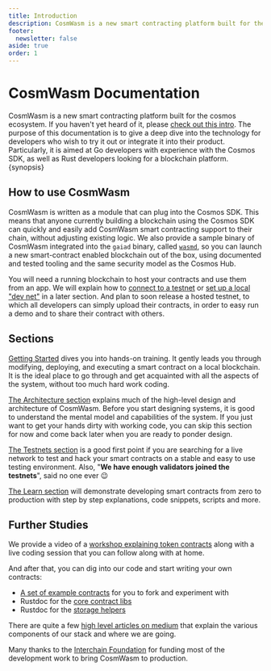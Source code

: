 ```yaml
---
title: Introduction
description: CosmWasm is a new smart contracting platform built for the cosmos ecosystem.
footer:
  newsletter: false
aside: true
order: 1
---
```


# CosmWasm Documentation

CosmWasm is a new smart contracting platform built for the cosmos ecosystem. If you haven't yet heard of it, please [check out this intro](https://blog.cosmos.network/announcing-the-launch-of-cosmwasm-cc426ab88e12). The purpose of this documentation is to give a deep dive into the technology for developers who wish to try it out or integrate it into their product. Particularly, it is aimed at Go developers with experience with the Cosmos SDK, as well as Rust developers looking for a blockchain platform. {synopsis}

## How to use CosmWasm

CosmWasm is written as a module that can plug into the Cosmos SDK. This means that anyone currently building a blockchain using the Cosmos SDK can quickly and easily add CosmWasm smart contracting support to their chain, without adjusting existing logic. We also provide a sample binary of CosmWasm integrated into the `gaiad` binary, called [`wasmd`](https://github.com/CosmWasm/wasmd), so you can launch a new smart-contract enabled blockchain out of the box, using documented and tested tooling and the same security model as the Cosmos Hub.

You will need a running blockchain to host your contracts and use them from an app. We will explain how to [connect to a testnet](/getting-started/setting-env#setting-up-environment) or [set up a local "dev net"](/getting-started/setting-env#run-local-node-optional) in a later section. And plan to soon release a hosted testnet, to which all developers can simply upload their contracts, in order to easy run a demo and to share their contract with others.

## Sections

[Getting Started](/getting-started/intro) dives you into hands-on training. It gently leads you through modifying, deploying, and executing a smart contract on a local blockchain. It is the ideal place to go through and get acquainted with all the aspects of the system, without too much hard work coding.

[The Architecture section](/architecture/multichain) explains much of the high-level design and architecture of CosmWasm. Before you start designing systems, it is good to understand the mental model and capabilities of the system. If you just want to get your hands dirty with working code, you can skip this section for now and come back later when you are ready to ponder design.

[The Testnets section](/testnets/build-requirements.md) is a good first point if you are searching for a live network to test and hack your smart contracts on a stable and easy to use testing environment. Also, "**We have enough validators joined the testnets**", said no one ever 😉

[The Learn section](/learn) will demonstrate developing smart contracts from zero to production with step by step explanations, code snippets, scripts and more.

## Further Studies

We provide a video of a [workshop explaining token contracts](https://www.youtube.com/watch?v=pm6VX5ueT2k&feature=youtu.be)
along with a live coding session that you can follow along with at home.

And after that, you can dig into our code and start writing your own contracts:

* [A set of example contracts](https://github.com/CosmWasm/cosmwasm-examples) for you to fork and experiment with
* Rustdoc for the [core contract libs](https://docs.rs/cosmwasm-std/0.9.2/cosmwasm_std/)
* Rustdoc for the [storage helpers](https://docs.rs/cosmwasm-storage/0.9.2/cosmwasm_storage/)

There are quite a few [high level articles on medium](https://medium.com/confio) that explain the various components of
our stack and where we are going.

Many thanks to the [Interchain Foundation](https://interchain.io/) for funding most of the development work to bring
CosmWasm to production.